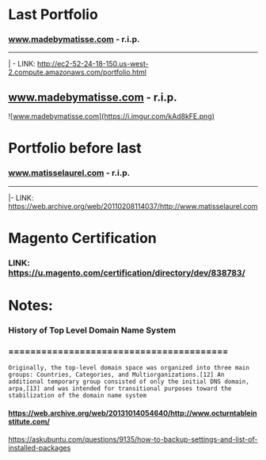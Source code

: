 # Last Portfolio
### www.madebymatisse.com - r.i.p.
--------------------------------------------------------------------------
| - LINK: http://ec2-52-24-18-150.us-west-2.compute.amazonaws.com/portfolio.html

## www.madebymatisse.com - r.i.p.
![www.madebymatisse.com](https://i.imgur.com/kAd8kFE.png)

# Portfolio before last
### www.matisselaurel.com - r.i.p.
--------------------------------------------------------------------------
|- LINK: https://web.archive.org/web/20110208114037/http://www.matisselaurel.com

# Magento Certification
### LINK: https://u.magento.com/certification/directory/dev/838783/

# Notes:

### History of Top Level Domain Name System
### ========================================
    Originally, the top-level domain space was organized into three main groups: Countries, Categories, and Multiorganizations.[12] An additional temporary group consisted of only the initial DNS domain, arpa,[13] and was intended for transitional purposes toward the stabilization of the domain name system



#### https://web.archive.org/web/20131014054640/http://www.octurntableinstitute.com/

https://askubuntu.com/questions/9135/how-to-backup-settings-and-list-of-installed-packages

